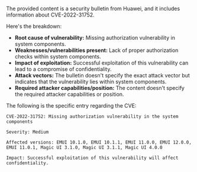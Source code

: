 The provided content is a security bulletin from Huawei, and it includes information about CVE-2022-31752.

Here's the breakdown:

*   **Root cause of vulnerability:** Missing authorization vulnerability in system components.
*   **Weaknesses/vulnerabilities present:** Lack of proper authorization checks within system components.
*   **Impact of exploitation:** Successful exploitation of this vulnerability can lead to a compromise of confidentiality.
*   **Attack vectors:** The bulletin doesn't specify the exact attack vector but indicates that the vulnerability lies within system components.
*   **Required attacker capabilities/position:** The content doesn't specify the required attacker capabilities or position.

The following is the specific entry regarding the CVE:
```
CVE-2022-31752: Missing authorization vulnerability in the system components

Severity: Medium

Affected versions: EMUI 10.1.0, EMUI 10.1.1, EMUI 11.0.0, EMUI 12.0.0, EMUI 11.0.1, Magic UI 3.1.0, Magic UI 3.1.1, Magic UI 4.0.0

Impact: Successful exploitation of this vulnerability will affect confidentiality.
```